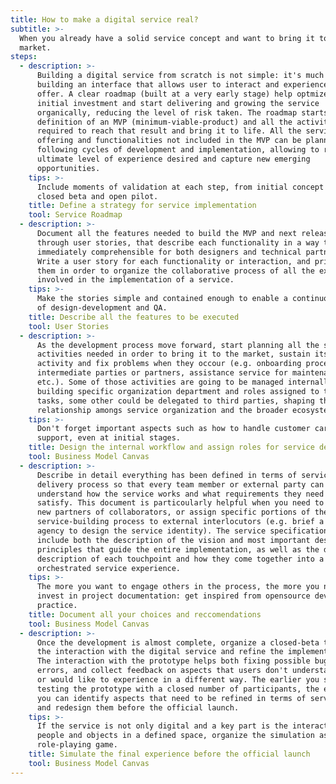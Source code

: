 ```yaml
---
title: How to make a digital service real?
subtitle: >-
  When you already have a solid service concept and want to bring it to the
  market.
steps:
  - description: >-
      Building a digital service from scratch is not simple: it's much more than
      building an interface that allows user to interact and experience what you
      offer. A clear roadmap (built at a very early stage) help optmize the
      initial investment and start delivering and growing the service
      organically, reducing the level of risk taken. The roadmap starts with the
      definition of an MVP (minimum-viable-product) and all the activities
      required to reach that result and bring it to life. All the service
      offering and functionalities not included in the MVP can be planned for
      following cycles of development and implementation, allowing to reach the
      ultimate level of experience desired and capture new emerging
      opportunities.
    tips: >-
      Include moments of validation at each step, from initial concept test to
      closed beta and open pilot.
    title: Define a strategy for service implementation
    tool: Service Roadmap
  - description: >-
      Document all the features needed to build the MVP and next releases
      through user stories, that describe each functionality in a way that is
      immediately comprehensible for both designers and technical partners.
      Write a user story for each functionality or interaction, and prioritize
      them in order to organize the collaborative process of all the experts
      involved in the implementation of a service.
    tips: >-
      Make the stories simple and contained enough to enable a continuous cycle
      of design-development and QA.
    title: Describe all the features to be executed
    tool: User Stories
  - description: >-
      As the development process move forward, start planning all the steps and
      activities needed in order to bring it to the market, sustain its regular
      activity and fix problems when they occour (e.g. onboarding processes for
      intermediate parties or partners, assistance service for maintenance,
      etc.). Some of those activities are going to be managed internally,
      building specific organization department and roles assigned to those
      tasks, some other could be delegated to third parties, shaping the
      relationship amongs service organization and the broader ecosystem.
    tips: >-
      Don't forget important aspects such as how to handle customer care and
      support, even at initial stages.
    title: Design the internal workflow and assign roles for service delivery
    tool: Business Model Canvas
  - description: >-
      Describe in detail everything has been defined in terms of service
      delivery process so that every team member or external party can
      understand how the service works and what requirements they need to
      satisfy. This document is particoularly helpful when you need to onboard
      new partners of collaborators, or assign specific portions of the
      service-building process to external interlocutors (e.g. brief a brand
      agency to design the service identity). The service specifications usually
      include both the description of the vision and most important design
      principles that guide the entire implementation, as well as the detailed
      description of each touchpoint and how they come together into a single
      orchestrated service experience.
    tips: >-
      The more you want to engage others in the process, the more you need to
      invest in project documentation: get inspired from opensource development
      practice.
    title: Document all your choices and reccomendations
    tool: Business Model Canvas
  - description: >-
      Once the development is almost complete, organize a closed-beta to test
      the interaction with the digital service and refine the implementation.
      The interaction with the prototype helps both fixing possible bugs and
      errors, and collect feedback on aspects that users don't understand well
      or would like to experience in a different way. The earlier you start
      testing the prototype with a closed number of participants, the earlier
      you can identify aspects that need to be refined in terms of service model
      and redesign them before the official launch.
    tips: >-
      If the service is not only digital and a key part is the interaction among
      people and objects in a defined space, organize the simulation as a big
      role-playing game.
    title: Simulate the final experience before the official launch
    tool: Business Model Canvas
---
```



